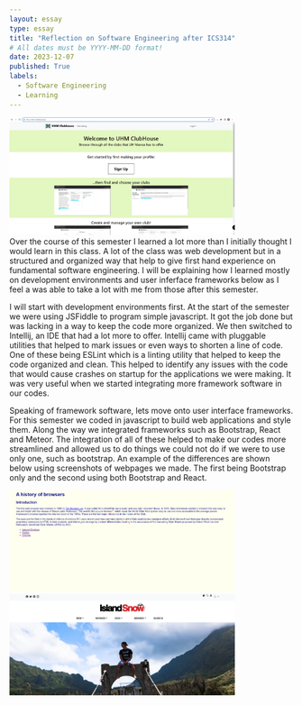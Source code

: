 ```yaml
---
layout: essay
type: essay
title: "Reflection on Software Engineering after ICS314"
# All dates must be YYYY-MM-DD format!
date: 2023-12-07
published: True
labels:
  - Software Engineering
  - Learning
---
```

<img width="400px" class="rounded float-start pe-4" src="Capture.PNG">
<br>
Over the course of this semester I learned a lot more than I initially thought I would learn in this class.
A lot of the class was web development but in a structured and organized way that help to give first hand experience
on fundamental software engineering. I will be explaining how I learned mostly on development environments and user 
inferface frameworks below as I feel a was able to take a lot with me from those after this semester.

I will start with development environments first. At the start of the semester we were using JSFiddle to program simple
javascript. It got the job done but was lacking in a way to keep the code more organized. We then switched to Intellij, 
an IDE that had a lot more to offer. Intellij came with pluggable utilities that helped to mark issues or even ways to 
shorten a line of code. One of these being ESLint which is a linting utility that helped to keep the code organized and
clean. This helped to identify any issues with the code that would cause crashes on startup for the applications we were
making. It was very useful when we started integrating more framework software in our codes.

Speaking of framework software, lets move onto user interface frameworks. For this semester we coded in javascript to build
web applications and style them. Along the way we integrated frameworks such as Bootstrap, React and Meteor. The integration 
of all of these helped to make our codes more streamlined and allowed us to do things we could not do if we were to use only 
one, such as bootstrap. An example of the differences are shown below using screenshots of webpages we made. The first being 
Bootstrap only and the second using both Bootstrap and React.<br>

<img width="400px" class="rounded float-start pe-4" src="Screenshot 2023-10-04 211559.png">
<br>
<img width="400px" class="rounded float-start pe-4" src="Screenshot 2023-10-04 211739.png">
